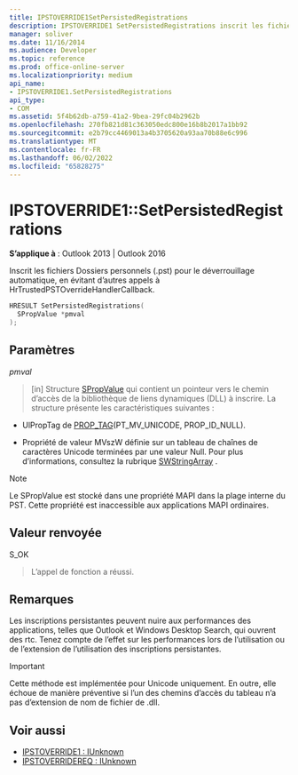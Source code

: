 ```yaml
---
title: IPSTOVERRIDE1SetPersistedRegistrations
description: IPSTOVERRIDE1 SetPersistedRegistrations inscrit les fichiers Dossiers personnels (.pst) pour le déverrouillage automatique.
manager: soliver
ms.date: 11/16/2014
ms.audience: Developer
ms.topic: reference
ms.prod: office-online-server
ms.localizationpriority: medium
api_name:
- IPSTOVERRIDE1.SetPersistedRegistrations
api_type:
- COM
ms.assetid: 5f4b62db-a759-41a2-9bea-29fc04b2962b
ms.openlocfilehash: 270fb821d81c363050edc800e16b8b2017a1bb92
ms.sourcegitcommit: e2b79cc4469013a4b3705620a93aa70b88e6c996
ms.translationtype: MT
ms.contentlocale: fr-FR
ms.lasthandoff: 06/02/2022
ms.locfileid: "65828275"
---
```

# <a name="ipstoverride1setpersistedregistrations"></a>IPSTOVERRIDE1::SetPersistedRegistrations

**S’applique à** : Outlook 2013 | Outlook 2016 
  
Inscrit les fichiers Dossiers personnels (.pst) pour le déverrouillage automatique, en évitant d’autres appels à HrTrustedPSTOverrideHandlerCallback.
  
```cpp
HRESULT SetPersistedRegistrations(
  SPropValue *pmval
);
```

## <a name="parameters"></a>Paramètres

_pmval_
  
> [in] Structure [SPropValue](spropvalue.md) qui contient un pointeur vers le chemin d’accès de la bibliothèque de liens dynamiques (DLL) à inscrire. La structure présente les caractéristiques suivantes : 
    
   - UlPropTag de [PROP_TAG](prop_tag.md)(PT_MV_UNICODE, PROP_ID_NULL).
    
   - Propriété de valeur MVszW définie sur un tableau de chaînes de caractères Unicode terminées par une valeur Null. Pour plus d’informations, consultez la rubrique [SWStringArray](swstringarray.md) . 
    
> [!NOTE]
> Le SPropValue est stocké dans une propriété MAPI dans la plage interne du PST. Cette propriété est inaccessible aux applications MAPI ordinaires. 
  
## <a name="return-value"></a>Valeur renvoyée

S_OK 
  
> L’appel de fonction a réussi.
    
## <a name="remarks"></a>Remarques

Les inscriptions persistantes peuvent nuire aux performances des applications, telles que Outlook et Windows Desktop Search, qui ouvrent des rtc. Tenez compte de l’effet sur les performances lors de l’utilisation ou de l’extension de l’utilisation des inscriptions persistantes.
  
> [!IMPORTANT]
> Cette méthode est implémentée pour Unicode uniquement. En outre, elle échoue de manière préventive si l’un des chemins d’accès du tableau n’a pas d’extension de nom de fichier de .dll. 
  
## <a name="see-also"></a>Voir aussi

- [IPSTOVERRIDE1 : IUnknown](ipstoverride1iunknown.md) 
- [IPSTOVERRIDEREQ : IUnknown](ipstoverridereqiunknown.md)

